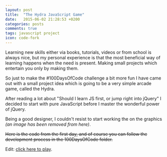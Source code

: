 ```yaml
---
layout: post
title:  "The Hydra JavaScript Game"
date:   2015-06-02 21:28:53 +0200
categories: posts
comments: true
tags: javascript project
icon: code-fork
---
```

Learning new skills either via books, tutorials, videos or from school is always nice, but my personal experience is that the most beneficial way of learning happens when the need is present. Making small projects which entertain you only by making them.

So just to make the #100DaysOfCode challenge a bit more fun I have came out with a small project idea which is going to be a very simple arcade game, called the Hydra.

After reading a lot about "Should I learn JS first, or jump right into jQuery" I decided to start with pure JavaScript before I master the wonderful power of jQuery.

Being a good designer, I couldn't resist to start working the on the graphics *(an image has been removed from here)*.

~~Here is the code from the first day, and of course you can follow the development process in the 100DaysOfCode folder.~~

Edit: [click here to play](http://gaborpinter.net/webapps/hydra/).